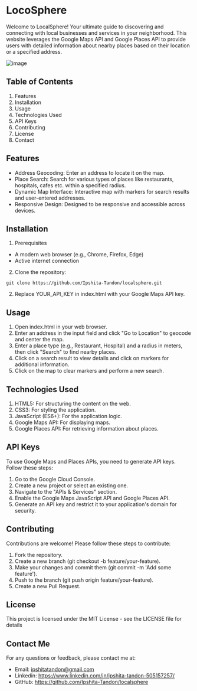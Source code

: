 # LocoSphere

Welcome to LocalSphere! Your ultimate guide to discovering and connecting with local businesses and services in your neighborhood. This website leverages the Google Maps API and Google Places API to provide users with detailed information about nearby places based on their location or a specified address.

![image](https://github.com/Ipshita-Tandon/LocalSphere/assets/120296010/effefd54-817d-476d-b2ce-2006e971b24c)

## Table of Contents
1. Features
2. Installation
3. Usage
4. Technologies Used
5. API Keys
6. Contributing
7. License
8. Contact

## Features
* Address Geocoding: Enter an address to locate it on the map.
* Place Search: Search for various types of places like restaurants, hospitals, cafes etc. within a specified radius.
* Dynamic Map Interface: Interactive map with markers for search results and user-entered addresses.
* Responsive Design: Designed to be responsive and accessible across devices.


## Installation

1. Prerequisites
* A modern web browser (e.g., Chrome, Firefox, Edge)
* Active internet connection

2. Clone the repository:
```
git clone https://github.com/Ipshita-Tandon/localsphere.git
```
2. Replace YOUR_API_KEY in index.html with your Google Maps API key.

## Usage
1. Open index.html in your web browser.
2. Enter an address in the input field and click "Go to Location" to geocode and center the map.
3. Enter a place type (e.g., Restaurant, Hospital) and a radius in meters, then click "Search" to find nearby places.
4. Click on a search result to view details and click on markers for additional information.
5. Click on the map to clear markers and perform a new search.

## Technologies Used
1. HTML5: For structuring the content on the web.
2. CSS3: For styling the application.
3. JavaScript (ES6+): For the application logic.
4. Google Maps API: For displaying maps.
5. Google Places API: For retrieving information about places.

## API Keys
To use Google Maps and Places APIs, you need to generate API keys. Follow these steps:

1. Go to the Google Cloud Console.
2. Create a new project or select an existing one.
3. Navigate to the "APIs & Services" section.
4. Enable the Google Maps JavaScript API and Google Places API.
5. Generate an API key and restrict it to your application's domain for security.

## Contributing
Contributions are welcome! Please follow these steps to contribute:

1. Fork the repository.
2. Create a new branch (git checkout -b feature/your-feature).
3. Make your changes and commit them (git commit -m 'Add some feature').
4. Push to the branch (git push origin feature/your-feature).
5. Create a new Pull Request.


## License
This project is licensed under the MIT License - see the LICENSE file for details <br/>

## Contact Me
For any questions or feedback, please contact me at:
* Email: ipshitatandon@gmail.com
* Linkedin: https://www.linkedin.com/in/ipshita-tandon-505157257/
* GitHub: https://github.com/Ipshita-Tandon/localsphere
